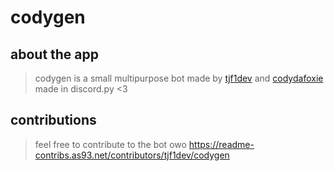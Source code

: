 # codygen

## about the app
> codygen is a small multipurpose bot made by [tjf1dev](https://github.com/tjf1dev) and [codydafoxie](https://github.com/theridev)
> made in discord.py <3

## contributions
> feel free to contribute to the bot owo
https://readme-contribs.as93.net/contributors/tjf1dev/codygen